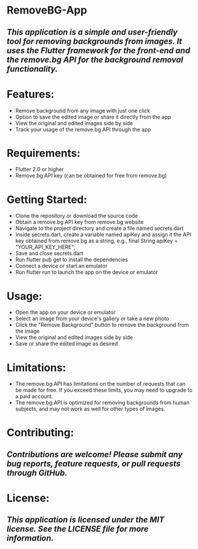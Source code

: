 # RemoveBG-App
## _This application is a simple and user-friendly tool for removing backgrounds from images. It uses the Flutter framework for the front-end and the remove.bg API for the background removal functionality._

# Features:

* Remove background from any image with just one click
* Option to save the edited image or share it directly from the app
* View the original and edited images side by side
* Track your usage of the remove.bg API through the app

# Requirements:

- Flutter 2.0 or higher
- Remove.bg API key (can be obtained for free from remove.bg)

# Getting Started:

- Clone the repository or download the source code
- Obtain a remove.bg API key from remove.bg website
- Navigate to the project directory and create a file named secrets.dart
- Inside secrets.dart, create a variable named apiKey and assign it the API key obtained from remove.bg as a string, e.g., final String apiKey = "YOUR_API_KEY_HERE";
- Save and close secrets.dart
- Run flutter pub get to install the dependencies
- Connect a device or start an emulator
- Run flutter run to launch the app on the device or emulator

# Usage:

- Open the app on your device or emulator
- Select an image from your device's gallery or take a new photo
- Click the "Remove Background" button to remove the background from the image
- View the original and edited images side by side
- Save or share the edited image as desired

# Limitations:

- The remove.bg API has limitations on the number of requests that can be made for free. If you exceed these limits, you may need to upgrade to a paid account.
- The remove.bg API is optimized for removing backgrounds from human subjects, and may not work as well for other types of images.

# Contributing:

## _Contributions are welcome! Please submit any bug reports, feature requests, or pull requests through GitHub._

# License:

## _This application is licensed under the MIT license. See the LICENSE file for more information._
